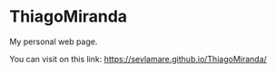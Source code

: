 # ThiagoMiranda
My personal web page.

You can visit on this link:
https://sevlamare.github.io/ThiagoMiranda/
